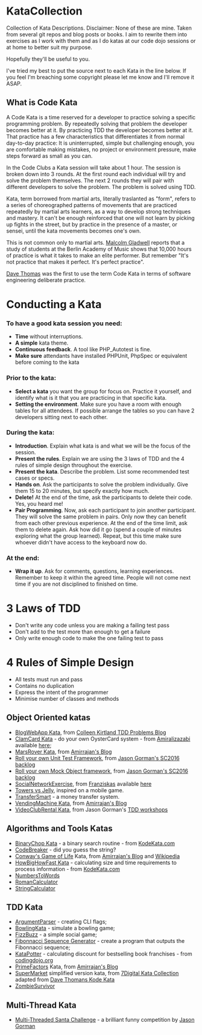 # KataCollection
Collection of Kata Descriptions.
Disclaimer: None of these are mine. Taken from several git repos and blog posts or books. I aim to rewrite them into exercises as I work with them and as I do katas at our code dojo sessions or at home to better suit my purpose.

Hopefully they'll be useful to you.

I've tried my best to put the source next to each Kata in the line below. If you feel I'm breaching some copyright please let me know and I'll remove it ASAP.

## What is Code Kata

A Code Kata is a time reserved for a developer to practice solving a specific programming problem. By repeatedly solving that problem the developer becomes better at it. By practicing TDD the developer becomes better at it. That practice has a few characteristics that differentiates it from normal day-to-day practice: It is uninterrupted, simple but challenging enough, you are comfortable making mistakes, no project or environment pressure, make steps forward as small as you can.

In the Code Clubs a Kata session will take about 1 hour. The session is broken down into 3 rounds. At the first round each individual will try and solve the problem themselves. The next 2 rounds they will pair with different developers to solve the problem. The problem is solved using TDD.

Kata, term borrowed from martial arts, literally traslanted as "form", refers to a series of choreographed patterns of movements that are practiced repeatedly by martial arts learners, as a way to develop strong techniques and mastery. It can't be enough reinforced that one will not learn by picking up fights in the street, but by practice in the presence of a master, or sensei, until the kata movements becomes one's own.

This is not common only to martial arts. [Malcolm Gladwell](http://www.amazon.co.uk/Outliers-Story-Success-Malcolm-Gladwell/dp/1846141214) reports that a study of students at the Berlin Academy of Music shows that 10,000 hours of practice is what it takes to make an elite performer. But remember "It's not practice that makes it perfect. It's perfect practice".

[Dave Thomas](http://codekata.com/) was the first to use the term Code Kata in terms of software engineering deliberate practice.

# Conducting a Kata

### To have a good kata session you need:
* **Time** without interruptions.
* **A simple** kata theme.
* **Continuous feedback**. A tool like PHP_Autotest is fine.
* **Make sure** attendants have installed PHPUnit, PhpSpec or equivalent before coming to the kata

### Prior to the kata:

* **Select a kata** you want the group for focus on. Practice it yourself, and identify what is it that you are practicing in that specific kata.
* **Setting the environment**. Make sure you have a room with enough tables for all attendees. If possible arrange the tables so you can have 2 developers sitting next to each other.

### During the kata:

* **Introduction**. Explain what kata is and what we will be the focus of the session.
* **Present the rules**. Explain we are using the 3 laws of TDD and the 4 rules of simple design throughout the exercise.
* **Present the kata**. Describe the problem. List some recommended test cases or specs.
* **Hands on**. Ask the participants to solve the problem individually. Give them 15 to 20 minutes, but specify exactly how much.
* **Delete!** At the end of the time, ask the participants to delete their code. Yes, you heard me!
* **Pair Programming**. Now, ask each participant to join another participant. They will solve the same problem in pairs. Only now they can benefit from each other previous experience. At the end of the time limit, ask them to delete again. Ask how did it go (spend a couple of minutes exploring what the group learned). Repeat, but this time make sure whoever didn't have access to the keyboard now do.

### At the end:

* **Wrap it up**. Ask for comments, questions, learning experiences. Remember to keep it within the agreed time. People will not come next time if you are not disciplined to finished on time.

# 3 Laws of TDD

* Don't write any code unless you are making a failing test pass
* Don't add to the test more than enough to get a failure
* Only write enough code to make the one failing test to pass

# 4 Rules of Simple Design

* All tests must run and pass
* Contains no duplication
* Express the intent of the programmer
* Minimise number of classes and methods

## Object Oriented katas
- [BlogWebApp Kata](https://github.com/jplebre/KataCollection/blob/master/Specifications/BlogWebApp.md), from [Colleen Kirtland TDD Problems Blog](https://sites.google.com/site/tddproblems/all-problems-1)
- [ClamCard Kata](https://github.com/jplebre/KataCollection/blob/master/Specifications/ClamCard.md) - do your own OysterCard system - from [Amiralizazabi](https://github.com/amiralibazazi) available [here](https://gist.github.com/amiralibazazi/a9d57d40886604887d8e#file-clamcardkata-txt-L70);
- [MarsRover Kata](https://github.com/jplebre/KataCollection/blob/master/Specifications/MarsRover.md), from [Amirrajan's Blog](http://amirrajan.net/Blog/)
- [Roll your own Unit Test Framework](https://github.com/jplebre/KataCollection/blob/master/Specifications/RollYourOwnUnitTestFramework.md), from [Jason Gorman's SC2016 backlog](http://codemanship.co.uk/parlezuml/blog/?postid=1346)
- [Roll your own Mock Object framework](https://github.com/jplebre/KataCollection/blob/master/Specifications/RollYourOwnMockObjectFramework.md), from [Jason Gorman's SC2016 backlog](http://codemanship.co.uk/parlezuml/blog/?postid=1355) 
- [SocialNetworkExercise](https://github.com/jplebre/KataCollection/blob/master/Specifications/SocialNetwork.md), from [Franziskas](https://github.com/franziskas) available [here](https://github.com/franziskas/social-network-exercise)
- [Towers vs Jelly](https://github.com/jplebre/KataCollection/blob/master/Specifications/JellyVsTower.md), inspired on a mobile game.
- [TransferSmart](https://github.com/jplebre/KataCollection/blob/master/Specifications/TransferSmart.md) - a money transfer system.
- [VendingMachine Kata](https://github.com/jplebre/KataCollection/blob/master/Specifications/VendingMachine.md), from [Amirrajan's Blog](http://amirrajan.net/Blog/)
- [VideoClubRental Kata](https://github.com/jplebre/KataCollection/blob/master/Specifications/VideoClubRental.md), from Jason Gorman's [TDD workshops](http://www.codemanship.co.uk/)


## Algorithms and Tools Katas
- [BinaryChop Kata](https://github.com/jplebre/KataCollection/blob/master/Specifications/BinaryChop.md) - a binary search routine - from [KodeKata.com](www.codekata.com)
- [CodeBreaker](ttps://github.com/jplebre/KataCollection/blob/master/Specifications/CodeBreaker.md) - did you guess the string?  
- [Conway's Game of Life](https://github.com/jplebre/KataCollection/blob/master/Specifications/ConwayGameOfLife.md) Kata, from [Amirrajan's Blog](http://amirrajan.net/Blog/) and [Wikipedia](https://en.wikipedia.org/wiki/Conway%27s_Game_of_Life) 
- [HowBigHowFast Kata](https://github.com/jplebre/KataCollection/blob/master/Specifications/HowBigHowFast.md) - calculating size and time requirements to process information - from [KodeKata.com](www.codekata.com)  
- [NumbersToWords](https://github.com/jplebre/KataCollection/blob/master/Specifications/NumbersToWords.md)
- [RomanCalculator](https://github.com/jplebre/KataCollection/blob/master/Specifications/RomanCalculator.md)
- [StringCalculator](https://github.com/jplebre/KataCollection/blob/master/Specifications/StringCalculator.md)

## TDD Kata
- [ArgumentParser](https://github.com/jplebre/KataCollection/blob/master/Specifications/ArgumentParser.md) - creating CLI flags;
- [BowlingKata](ttps://github.com/jplebre/KataCollection/blob/master/Specifications/BowlingKata.md) - simulate a bowling game;
- [FizzBuzz](https://github.com/jplebre/KataCollection/blob/master/Specifications/FizzBuzz.md) - a simple social game;
- [Fibonnacci Sequence Generator](https://github.com/jplebre/KataCollection/blob/master/Specifications/FibonacciSequence.md) - create a program that outputs the Fibonnacci sequence;
- [KataPotter](https://github.com/jplebre/KataCollection/blob/master/Specifications/KataPotter.md) - calculating discount for bestselling book franchises - from [codingdojo.org](http://codingdojo.org/)
- [PrimeFactors](https://github.com/jplebre/KataCollection/blob/master/Specifications/PrimeFactors.md) Kata, from [Amirrajan's Blog](http://amirrajan.net/Blog/)  
- [SuperMarket](https://github.com/jplebre/KataCollection/blob/master/Specifications/SupermaketSimplified.md) simplified version kata, from [7Digital Kata Collection](https://github.com/7digital/kata-checkout) adapted from [Dave Thomans Kode Kata](http://codekata.com/kata/kata09-back-to-the-checkout)  
- [ZombieSurvivor](https://github.com/jplebre/KataCollection/blob/master/Specifications/ZombieSurvivor.md)


## Multi-Thread Kata
- [Multi-Threaded Santa Challenge](https://github.com/jplebre/KataCollection/blob/master/Specifications/MultiThreadedSanta.md) - a brilliant funny competition by [Jason Gorman](http://codemanship.co.uk/parlezuml/blog/?postid=1337)
